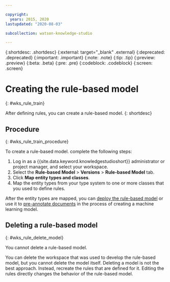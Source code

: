 ```yaml
---

copyright:
  years: 2015, 2020
lastupdated: "2020-08-03"

subcollection: watson-knowledge-studio

---
```


{:shortdesc: .shortdesc}
{:external: target="_blank" .external}
{:deprecated: .deprecated}
{:important: .important}
{:note: .note}
{:tip: .tip}
{:preview: .preview}
{:beta: .beta}
{:pre: .pre}
{:codeblock: .codeblock}
{:screen: .screen}

# Creating the rule-based model
{: #wks_rule_train}

After defining rules, you can create a rule-based model.
{: shortdesc}

## Procedure
{: #wks_rule_train_procedure}

To create a rule-based model. complete the following steps:

1. Log in as a {{site.data.keyword.knowledgestudioshort}} administrator or project manager, and select your workspace.
1. Select the **Rule-based Model** > **Versions** > **Rule-based Model** tab.
1. Click **Map entity types and classes**.
1. Map the entity types from your type system to one or more classes that you used to define rules.

  After the entity types are mapped, you can [deploy the rule-based model](/docs/watson-knowledge-studio?topic=watson-knowledge-studio-wks_rule_publish) or use it to [pre-annotate documents](/docs/watson-knowledge-studio?topic=watson-knowledge-studio-preannotation#wks_preannotrule) in the process of creating a machine learning model.

## Deleting a rule-based model
{: #wks_rule_delete_model}

You cannot delete a rule-based model.

You can delete the workspace that was used to develop the rule-based model, but you cannot delete the model itself. Deleting a model is not the best approach. Instead, recreate the rules that are defined for it. Editing the rules directly changes the behavior of the rule-based model.
